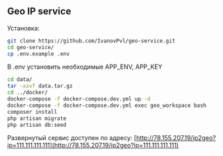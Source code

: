 ## Geo IP service

Установка:

```bash
git clone https://github.com/IvanovPvl/geo-service.git
cd geo-service/
cp .env.example .env
```

В .env установить необходимые APP_ENV, APP_KEY 

```bash
cd data/
tar -xzvf data.tar.gz
cd ../docker/
docker-compose -f docker-compose.dev.yml up -d
docker-compose -f docker-compose.dev.yml exec geo_workspace bash
composer install
php artisan migrate
php artisan db:seed
```

Развернутый сервис доступен по адресу:
[http://78.155.207.19/ip2geo?ip=111.111.111.111](http://78.155.207.19/ip2geo?ip=111.111.111.111)